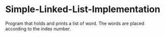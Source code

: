 # Simple-Linked-List-Implementation
Program that holds and prints a list of word. The words are placed according to the index number.  
